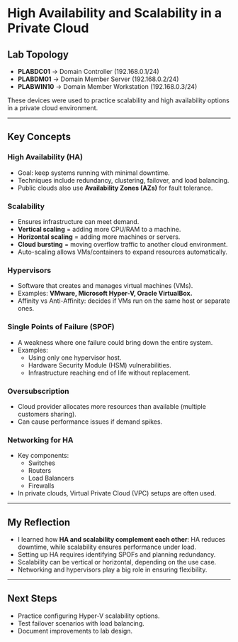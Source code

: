 # High Availability and Scalability in a Private Cloud

## Lab Topology
- **PLABDC01** → Domain Controller (192.168.0.1/24)
- **PLABDM01** → Domain Member Server (192.168.0.2/24)
- **PLABWIN10** → Domain Member Workstation (192.168.0.3/24)

These devices were used to practice scalability and high availability options in a private cloud environment.

---

## Key Concepts

### High Availability (HA)
- Goal: keep systems running with minimal downtime.  
- Techniques include redundancy, clustering, failover, and load balancing.  
- Public clouds also use **Availability Zones (AZs)** for fault tolerance.

### Scalability
- Ensures infrastructure can meet demand.
- **Vertical scaling** = adding more CPU/RAM to a machine.  
- **Horizontal scaling** = adding more machines or servers.  
- **Cloud bursting** = moving overflow traffic to another cloud environment.  
- Auto-scaling allows VMs/containers to expand resources automatically.

### Hypervisors
- Software that creates and manages virtual machines (VMs).  
- Examples: **VMware, Microsoft Hyper-V, Oracle VirtualBox.**  
- Affinity vs Anti-Affinity: decides if VMs run on the same host or separate ones.  

### Single Points of Failure (SPOF)
- A weakness where one failure could bring down the entire system.  
- Examples:
  - Using only one hypervisor host.
  - Hardware Security Module (HSM) vulnerabilities.
  - Infrastructure reaching end of life without replacement.

### Oversubscription
- Cloud provider allocates more resources than available (multiple customers sharing).  
- Can cause performance issues if demand spikes.

### Networking for HA
- Key components:
  - Switches  
  - Routers  
  - Load Balancers  
  - Firewalls  
- In private clouds, Virtual Private Cloud (VPC) setups are often used.

---

## My Reflection
- I learned how **HA and scalability complement each other**: HA reduces downtime, while scalability ensures performance under load.  
- Setting up HA requires identifying SPOFs and planning redundancy.  
- Scalability can be vertical or horizontal, depending on the use case.  
- Networking and hypervisors play a big role in ensuring flexibility.  

---

## Next Steps
- Practice configuring Hyper-V scalability options.  
- Test failover scenarios with load balancing.  
- Document improvements to lab design.
